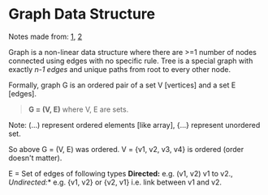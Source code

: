 # Graph Data Structure
Notes made from: [1](https://www.youtube.com/watch?v=gXgEDyodOJU&list=PL2_aWCzGMAwI3W_JlcBbtYTwiQSsOTa6P&index=38), [2](https://www.youtube.com/watch?v=1n5XPFcvxds&list=PLqM7alHXFySEaZgcg7uRYJFBnYMLti-nh&t=18s)

Graph is a non-linear data structure where there are >=1 number of nodes connected using edges with no specific rule. Tree is a special graph with exactly *n-1 edges* and unique paths from root to every other node.

Formally, graph G is an ordered pair of a set V [vertices] and a set E [edges].

> **G = (V, E)** where V, E are sets.

Note: (...) represent ordered elements [like array], {...} represent unordered set.

So above G = (V, E) was ordered. V = {v1, v2, v3, v4} is ordered (order doesn't matter).  

E = Set of edges of following types **Directed:** e.g. (v1, v2) v1 to v2., *Undirected:** e.g. {v1, v2} or {v2, v1} i.e. link between v1 and v2.